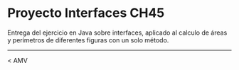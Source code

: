 # Proyecto Interfaces CH45

Entrega del ejercicio en Java sobre interfaces, aplicado al calculo de áreas y perímetros de diferentes figuras con un solo método.

---

< AMV
